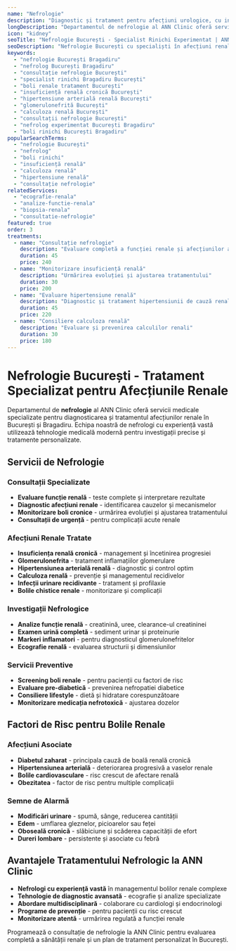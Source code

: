 ```yaml
---
name: "Nefrologie"
description: "Diagnostic și tratament pentru afecțiuni urologice, cu intervenții moderne realizate de specialiști experimentați"
longDescription: "Departamentul de nefrologie al ANN Clinic oferă servicii medicale specializate pentru diagnosticarea și tratamentul afecțiunilor renale și urologice în București. Echipa noastră de nefrologi experimentați utilizează tehnologie medicală avansată pentru investigații precise și tratamente personalizate."
icon: "kidney"
seoTitle: "Nefrologie București - Specialist Rinichi Experimentat | ANN Clinic"
seoDescription: "Nefrologie București cu specialiști în afecțiuni renale. Consultații nefrologie, tratament insuficiență renală, boli rinichi. ANN Clinic Bragadiru."
keywords:
  - "nefrologie București Bragadiru"
  - "nefrolog București Bragadiru"
  - "consultație nefrologie București"
  - "specialist rinichi Bragadiru București"
  - "boli renale tratament București"
  - "insuficiență renală cronică București"
  - "hipertensiune arterială renală București"
  - "glomerulonefrită București"
  - "calculoza renală București"
  - "consultații nefrologie București"
  - "nefrolog experimentat București Bragadiru"
  - "boli rinichi București Bragadiru"
popularSearchTerms:
  - "nefrologie București"
  - "nefrolog"
  - "boli rinichi"
  - "insuficiență renală"
  - "calculoza renală"
  - "hipertensiune renală"
  - "consultație nefrologie"
relatedServices:
  - "ecografie-renala"
  - "analize-functie-renala"
  - "biopsia-renala"
  - "consultatie-nefrologie"
featured: true
order: 3
treatments:
  - name: "Consultație nefrologie"
    description: "Evaluare completă a funcției renale și afecțiunilor asociate"
    duration: 45
    price: 240
  - name: "Monitorizare insuficiență renală"
    description: "Urmărirea evoluției și ajustarea tratamentului"
    duration: 30
    price: 200
  - name: "Evaluare hipertensiune renală"
    description: "Diagnostic și tratament hipertensiunii de cauză renală"
    duration: 45
    price: 220
  - name: "Consiliere calculoza renală"
    description: "Evaluare și prevenirea calculilor renali"
    duration: 30
    price: 180
---
```


# Nefrologie București - Tratament Specializat pentru Afecțiunile Renale

Departamentul de **nefrologie** al ANN Clinic oferă servicii medicale specializate pentru diagnosticarea și tratamentul afecțiunilor renale în București și Bragadiru. Echipa noastră de nefrologi cu experiență vastă utilizează tehnologie medicală modernă pentru investigații precise și tratamente personalizate.

## Servicii de Nefrologie

### Consultații Specializate

- **Evaluare funcție renală** - teste complete și interpretare rezultate
- **Diagnostic afecțiuni renale** - identificarea cauzelor și mecanismelor
- **Monitorizare boli cronice** - urmărirea evoluției și ajustarea tratamentului
- **Consultații de urgență** - pentru complicații acute renale

### Afecțiuni Renale Tratate

- **Insuficiența renală cronică** - management și încetinirea progresiei
- **Glomerulonefrita** - tratament inflamațiilor glomerulare
- **Hipertensiunea arterială renală** - diagnostic și control optim
- **Calculoza renală** - prevenție și managementul recidivelor
- **Infecții urinare recidivante** - tratament și profilaxie
- **Bolile chistice renale** - monitorizare și complicații

### Investigații Nefrologice

- **Analize funcție renală** - creatinină, uree, clearance-ul creatininei
- **Examen urină completă** - sediment urinar și proteinurie
- **Markeri inflamatori** - pentru diagnosticul glomerulonefritelor
- **Ecografie renală** - evaluarea structurii și dimensiunilor

### Servicii Preventive

- **Screening boli renale** - pentru pacienții cu factori de risc
- **Evaluare pre-diabetică** - prevenirea nefropatiei diabetice
- **Consiliere lifestyle** - dietă și hidratare corespunzătoare
- **Monitorizare medicația nefrotoxică** - ajustarea dozelor

## Factori de Risc pentru Bolile Renale

### Afecțiuni Asociate

- **Diabetul zaharat** - principala cauză de boală renală cronică
- **Hipertensiunea arterială** - deteriorarea progresivă a vaselor renale
- **Bolile cardiovasculare** - risc crescut de afectare renală
- **Obezitatea** - factor de risc pentru multiple complicații

### Semne de Alarmă

- **Modificări urinare** - spumă, sânge, reducerea cantității
- **Edem** - umflarea gleznelor, picioarelor sau feței
- **Oboseală cronică** - slăbiciune și scăderea capacității de efort
- **Dureri lombare** - persistente și asociate cu febră

## Avantajele Tratamentului Nefrologic la ANN Clinic

- **Nefrologi cu experiență vastă** în managementul bolilor renale complexe
- **Tehnologie de diagnostic avansată** - ecografie și analize specializate
- **Abordare multidisciplinară** - colaborare cu cardiologi și endocrinologi
- **Programe de prevenție** - pentru pacienții cu risc crescut
- **Monitorizare atentă** - urmărirea regulată a funcției renale

Programează o consultație de nefrologie la ANN Clinic pentru evaluarea completă a sănătății renale și un plan de tratament personalizat în București.
